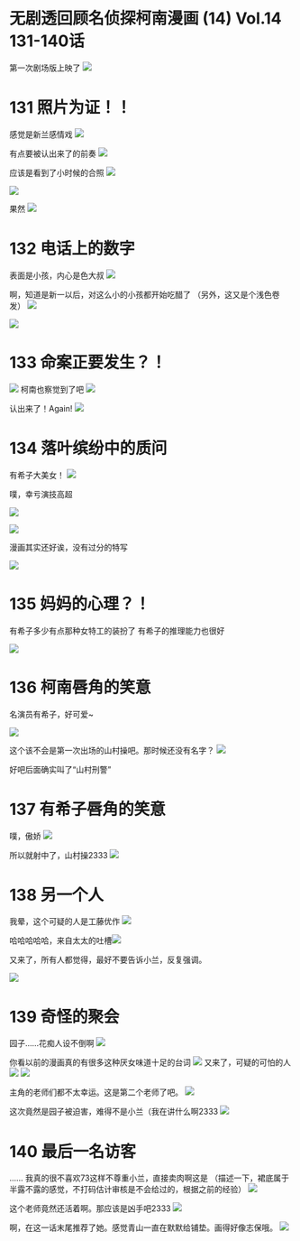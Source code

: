 # 无剧透回顾名侦探柯南漫画 (14) Vol.14 131-140话

第一次剧场版上映了
![](99%20Blogs/LynnBlog/docs/Readings/Manga/%E5%90%8D%E4%BE%A6%E6%8E%A2%E6%9F%AF%E5%8D%97/9eb016d2e0d0ca759e5582a37cdde759_MD5.png)

# 131 照片为证！！
感觉是新兰感情戏
![](99%20Blogs/LynnBlog/docs/Readings/Manga/%E5%90%8D%E4%BE%A6%E6%8E%A2%E6%9F%AF%E5%8D%97/9a38318e2a4f47b57df17449a725d2c7_MD5.png)

有点要被认出来了的前奏
![](99%20Blogs/LynnBlog/docs/Readings/Manga/%E5%90%8D%E4%BE%A6%E6%8E%A2%E6%9F%AF%E5%8D%97/451ed7839ee5d9f6bf15413710a1947b_MD5.png)

应该是看到了小时候的合照
![](99%20Blogs/LynnBlog/docs/Readings/Manga/%E5%90%8D%E4%BE%A6%E6%8E%A2%E6%9F%AF%E5%8D%97/e8e64751f8bad1d837dc5e3be497e26d_MD5.png)

![](99%20Blogs/LynnBlog/docs/Readings/Manga/%E5%90%8D%E4%BE%A6%E6%8E%A2%E6%9F%AF%E5%8D%97/82577afe6ebaf0d695e894f9b12c98c0_MD5.png)


果然
![](99%20Blogs/LynnBlog/docs/Readings/Manga/%E5%90%8D%E4%BE%A6%E6%8E%A2%E6%9F%AF%E5%8D%97/0942d4c4b23e7b6b50204e1593c5cd06_MD5.png)
# **132 电话上的数字**

表面是小孩，内心是色大叔
![](99%20Blogs/LynnBlog/docs/Readings/Manga/%E5%90%8D%E4%BE%A6%E6%8E%A2%E6%9F%AF%E5%8D%97/f0fd22482ea5ee2a27f65d635cf2c3a8_MD5.png)

啊，知道是新一以后，对这么小的小孩都开始吃醋了 （另外，这又是个浅色卷发）
![](99%20Blogs/LynnBlog/docs/Readings/Manga/%E5%90%8D%E4%BE%A6%E6%8E%A2%E6%9F%AF%E5%8D%97/0784c0c35ee580d629ec9a538eef159c_MD5.png)

![](99%20Blogs/LynnBlog/docs/Readings/Manga/%E5%90%8D%E4%BE%A6%E6%8E%A2%E6%9F%AF%E5%8D%97/d6a2e1741088eae2116478aded5523ae_MD5.png)

# **133 命案正要发生？！**
![](99%20Blogs/LynnBlog/docs/Readings/Manga/%E5%90%8D%E4%BE%A6%E6%8E%A2%E6%9F%AF%E5%8D%97/b1950b4a036a13d91944b9e3ea493368_MD5.png)
柯南也察觉到了吧
![](99%20Blogs/LynnBlog/docs/Readings/Manga/%E5%90%8D%E4%BE%A6%E6%8E%A2%E6%9F%AF%E5%8D%97/2357ac5a760c1300b6578587d1399a88_MD5.png)

认出来了！Again!
![](99%20Blogs/LynnBlog/docs/Readings/Manga/%E5%90%8D%E4%BE%A6%E6%8E%A2%E6%9F%AF%E5%8D%97/1d9d3b1a27797b0e5fe6f4dd66c6d286_MD5.png)

# **134 落叶缤纷中的质问**
有希子大美女！
![](99%20Blogs/LynnBlog/docs/Readings/Manga/%E5%90%8D%E4%BE%A6%E6%8E%A2%E6%9F%AF%E5%8D%97/eacb5c999ad9a146ec4e3517b650bfdb_MD5.png)

噗，幸亏演技高超
<!--Upload failed, remote server returned an error: [object Object]-->
![](Pasted%20image%2020230623022429.png)

<!--Upload failed, remote server returned an error: [object Object]-->
![](Pasted%20image%2020230623022501.png)

漫画其实还好诶，没有过分的特写

![](Pasted%20image%2020230623022555.png)

# **135 妈妈的心理？！**

有希子多少有点那种女特工的装扮了
有希子的推理能力也很好
<!--Upload failed, remote server returned an error: [object Object]-->
![](Pasted%20image%2020230623022745.png)


# **136 柯南唇角的笑意**
名演员有希子，好可爱~

![](99%20Blogs/LynnBlog/docs/Readings/Manga/%E5%90%8D%E4%BE%A6%E6%8E%A2%E6%9F%AF%E5%8D%97/da4c0c140aea1300039eba2f49c2a705_MD5.png)

这个该不会是第一次出场的山村操吧。那时候还没有名字？
![](99%20Blogs/LynnBlog/docs/Readings/Manga/%E5%90%8D%E4%BE%A6%E6%8E%A2%E6%9F%AF%E5%8D%97/fd8490f75de167d377748a16be08d759_MD5.png)

好吧后面确实叫了“山村刑警”
# **137 有希子唇角的笑意**

噗，傲娇
![](99%20Blogs/LynnBlog/docs/Readings/Manga/%E5%90%8D%E4%BE%A6%E6%8E%A2%E6%9F%AF%E5%8D%97/b5b8641108288ebddaac2276b2fbd379_MD5.png)

所以就射中了，山村操2333
![](99%20Blogs/LynnBlog/docs/Readings/Manga/%E5%90%8D%E4%BE%A6%E6%8E%A2%E6%9F%AF%E5%8D%97/e81843190b02829cee6ee7cecba2fdf6_MD5.png)

# **138 另一个人**
我晕，这个可疑的人是工藤优作
![](99%20Blogs/LynnBlog/docs/Readings/Manga/%E5%90%8D%E4%BE%A6%E6%8E%A2%E6%9F%AF%E5%8D%97/7527974278edb27f992ddc15fac10fb4_MD5.png)

哈哈哈哈哈，来自太太的吐槽![](Pasted%20image%2020230623023512.png)


又来了，所有人都觉得，最好不要告诉小兰，反复强调。

![](Pasted%20image%2020230623023542.png)

# **139 奇怪的聚会**

园子……花痴人设不倒啊
![](99%20Blogs/LynnBlog/docs/Readings/Manga/%E5%90%8D%E4%BE%A6%E6%8E%A2%E6%9F%AF%E5%8D%97/2b5b07dcf9836f22588f82dd36d6d90c_MD5.png)

你看以前的漫画真的有很多这种厌女味道十足的台词
![](99%20Blogs/LynnBlog/docs/Readings/Manga/%E5%90%8D%E4%BE%A6%E6%8E%A2%E6%9F%AF%E5%8D%97/fec236dd04031a3e8ed69dbaa85bede1_MD5.png)
又来了，可疑的可怕的人
![](99%20Blogs/LynnBlog/docs/Readings/Manga/%E5%90%8D%E4%BE%A6%E6%8E%A2%E6%9F%AF%E5%8D%97/d9c639719b43bf6d1ff8e73f9a027d54_MD5.png)
![](99%20Blogs/LynnBlog/docs/Readings/Manga/%E5%90%8D%E4%BE%A6%E6%8E%A2%E6%9F%AF%E5%8D%97/50e8fc8e051ff0ac75244c373f2c8469_MD5.png)

主角的老师们都不太幸运。这是第二个老师了吧。
![](99%20Blogs/LynnBlog/docs/Readings/Manga/%E5%90%8D%E4%BE%A6%E6%8E%A2%E6%9F%AF%E5%8D%97/1e366f9dbcd888a9de22b748579ca699_MD5.png)

这次竟然是园子被迫害，难得不是小兰（我在讲什么啊2333
![](99%20Blogs/LynnBlog/docs/Readings/Manga/%E5%90%8D%E4%BE%A6%E6%8E%A2%E6%9F%AF%E5%8D%97/ec89253d82e8107ce803f9e28b6db10a_MD5.png)
# **140 最后一名访客**

…… 我真的很不喜欢73这样不尊重小兰，直接卖肉啊这是 （描述一下，裙底属于半露不露的感觉，不打码估计审核是不会给过的，根据之前的经验）
![](99%20Blogs/LynnBlog/docs/Readings/Manga/%E5%90%8D%E4%BE%A6%E6%8E%A2%E6%9F%AF%E5%8D%97/21f9ad7d61590c5290b3385d1b551069_MD5.png)

这个老师竟然还活着啊。那应该是凶手吧2333
![](99%20Blogs/LynnBlog/docs/Readings/Manga/%E5%90%8D%E4%BE%A6%E6%8E%A2%E6%9F%AF%E5%8D%97/b961fbb2bddaf1a097e9422e47bb9f92_MD5.png)

啊，在这一话末尾推荐了她。感觉青山一直在默默给铺垫。画得好像志保哦。
![](99%20Blogs/LynnBlog/docs/Readings/Manga/%E5%90%8D%E4%BE%A6%E6%8E%A2%E6%9F%AF%E5%8D%97/64db565cae35e1990e18f19a0ce98228_MD5.png)
